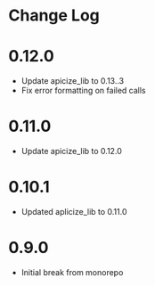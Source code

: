 # Change Log

# 0.12.0

* Update apicize_lib to 0.13..3
* Fix error formatting on failed calls

# 0.11.0

* Update apicize_lib to 0.12.0

# 0.10.1

* Updated aplicize_lib to 0.11.0

# 0.9.0

* Initial break from monorepo